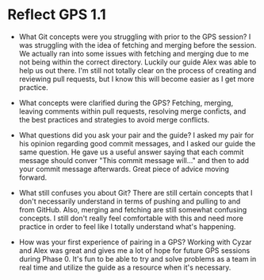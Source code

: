 # Reflect GPS 1.1

* What Git concepts were you struggling with prior to the GPS session?
	I was struggling with the idea of fetching and merging before the session. We actually ran into some issues with fetching and merging due to me not being within the correct directory. Luckily our guide Alex was able to help us out there. I'm still not totally clear on the process of creating and reviewing pull requests, but I know this will become easier as I get more practice.

* What concepts were clarified during the GPS?
	Fetching, merging, leaving comments within pull requests, resolving merge conficts, and the best practices and strategies to avoid merge conflicts.

* What questions did you ask your pair and the guide?
	I asked my pair for his opinion regarding good commit messages, and I asked our guide the same question. He gave us a useful answer saying that each commit message should conver "This commit message will..." and then to add your commit message afterwards. Great piece of advice moving forward.

* What still confuses you about Git?
	There are still certain concepts that I don't necessarily understand in terms of pushing and pulling to and from GitHub. Also, merging and fetching are still somewhat confusing concepts. I still don't really feel comfortable with this and need more practice in order to feel like I totally understand what's happening.

* How was your first experience of pairing in a GPS?
	Working with Cyzar and Alex was great and gives me a lot of hope for future GPS sessions during Phase 0. It's fun to be able to try and solve problems as a team in real time and utilize the guide as a resource when it's necessary.